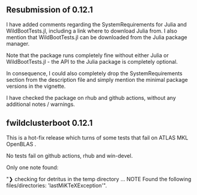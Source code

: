 ## Resubmission of 0.12.1

I have added comments regarding the SystemRequirements for Julia and WildBootTests.jl, including a link where to download 
Julia from. I also mention that WildBootTests.jl can be downloaded from the Julia package manager. 

Note that the package runs completely fine without either Julia or WildBootTests.jl - 
the API to the Julia package is completely optional. 

In consequence, I could also completely drop the SystemRequirements section from the description file and simply mention the minimal package versions in the vignette.

I have checked the package on rhub and github actions, without any additional notes / warnings. 

## fwildclusterboot 0.12.1

This is a hot-fix release which turns of some tests that fail on  ATLAS MKL OpenBLAS . 

No tests fail on github actions, rhub and win-devel.

Only one note found: 

"❯ checking for detritus in the temp directory ... NOTE
  Found the following files/directories:
    'lastMiKTeXException'".